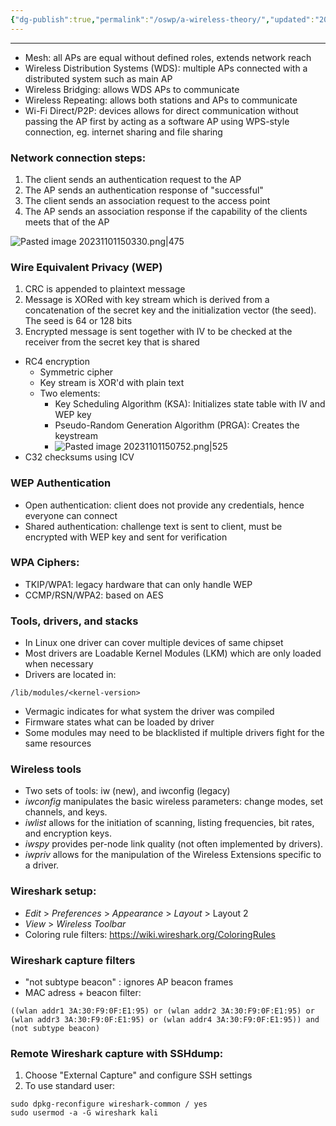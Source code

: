 ```yaml
---
{"dg-publish":true,"permalink":"/oswp/a-wireless-theory/","updated":"2024-01-05T11:37:14.494+01:00"}
---
```


-------------------
- Mesh: all APs are equal without defined roles, extends network reach
- Wireless Distribution Systems (WDS): multiple APs connected with a distributed system such as main AP
- Wireless Bridging: allows WDS APs to communicate
- Wireless Repeating: allows both stations and APs to communicate
- Wi-Fi Direct/P2P: devices allows for direct communication without passing the AP first by acting as a software AP using WPS-style connection, eg. internet sharing and file sharing

### Network connection steps:
1. The client sends an authentication request to the AP
2. The AP sends an authentication response of "successful"
3. The client sends an association request to the access point
4. The AP sends an association response if the capability of the clients meets that of the AP

![Pasted image 20231101150330.png|475](/img/user/IMAGES/Pasted%20image%2020231101150330.png)

### Wire Equivalent Privacy (WEP)
1. CRC is appended to plaintext message
2. Message is XORed with key stream which is derived from a concatenation of the secret key and the initialization vector (the seed). The seed is 64 or 128 bits
3. Encrypted message is sent together with IV to be checked at the receiver from the secret key that is shared
- RC4 encryption
	- Symmetric cipher
	- Key stream is XOR'd with plain text
	- Two elements:
		- Key Scheduling Algorithm (KSA): Initializes state table with IV and WEP key
		- Pseudo-Random Generation Algorithm (PRGA): Creates the keystream
		- ![Pasted image 20231101150752.png|525](/img/user/IMAGES/Pasted%20image%2020231101150752.png)
- C32 checksums using ICV

### WEP Authentication
- Open authentication: client does not provide any credentials, hence everyone can connect
- Shared authentication: challenge text is sent to client, must be encrypted with WEP key and sent for verification

### WPA Ciphers:
- TKIP/WPA1: legacy hardware that can only handle WEP
- CCMP/RSN/WPA2: based on AES

### Tools, drivers, and stacks
- In Linux one driver can cover multiple devices of same chipset
- Most drivers are Loadable Kernel Modules (LKM) which are only loaded when necessary
- Drivers are located in:
```
/lib/modules/<kernel-version>
```
- Vermagic indicates for what system the driver was compiled
- Firmware states what can be loaded by driver
- Some modules may need to be blacklisted if multiple drivers fight for the same resources

### Wireless tools
- Two sets of tools: iw (new), and iwconfig (legacy)
- _iwconfig_ manipulates the basic wireless parameters: change modes, set channels, and keys.
- _iwlist_ allows for the initiation of scanning, listing frequencies, bit rates, and encryption keys.
- _iwspy_ provides per-node link quality (not often implemented by drivers).
- _iwpriv_ allows for the manipulation of the Wireless Extensions specific to a driver.

### Wireshark setup:
- _Edit_ > _Preferences_ > _Appearance_ > _Layout_ > Layout 2
- _View_ > _Wireless Toolbar_
- Coloring rule filters: https://wiki.wireshark.org/ColoringRules

### Wireshark capture filters
- "not subtype beacon" : ignores AP beacon frames
- MAC adress + beacon filter:
```
((wlan addr1 3A:30:F9:0F:E1:95) or (wlan addr2 3A:30:F9:0F:E1:95) or (wlan addr3 3A:30:F9:0F:E1:95) or (wlan addr4 3A:30:F9:0F:E1:95)) and (not subtype beacon)
```

### Remote Wireshark capture with SSHdump:
1. Choose "External Capture" and configure SSH settings
2. To use standard user:
```
sudo dpkg-reconfigure wireshark-common / yes
sudo usermod -a -G wireshark kali
```

